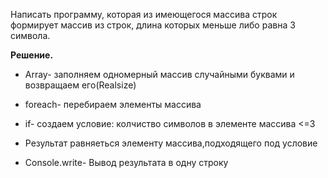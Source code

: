 Написать программу, которая из имеющегося массива строк формирует массив из строк, длина которых меньше либо равна 3 символа.




**Решение.**


* Array- заполняем одномерный массив случайными буквами и возвращаем его(Realsize)


* foreach- перебираем  элементы  массива 

* if- создаем условие: колчиство символов в элементе массива <=3

* Результат равняеться элементу массива,подходящего под условие

* Console.write- Вывод результата в одну строку










